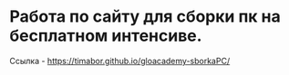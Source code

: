 # Работа по сайту для сборки пк на бесплатном интенсиве.

Ссылка - https://timabor.github.io/gloacademy-sborkaPC/
